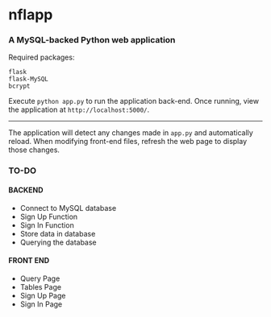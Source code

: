 # nflapp
### A MySQL-backed Python web application
Required packages:
```
flask
flask-MySQL
bcrypt
```

Execute `python app.py` to run the application back-end. Once running, view the application at `http://localhost:5000/`.

---

The application will detect any changes made in `app.py` and automatically reload. When modifying front-end files, refresh the web page to display those changes.

### TO-DO
#### BACKEND
- Connect to MySQL database
- Sign Up Function
- Sign In Function
- Store data in database
- Querying the database

#### FRONT END
- Query Page
- Tables Page
- Sign Up Page
- Sign In Page

